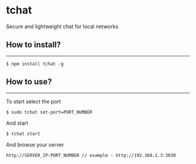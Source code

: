 # tchat
Secure and lightweight chat for local networks

## How to install?
-------------------------------------------

```
$ npm install tchat -g
```

## How to use?
-------------------------------------------

To start select the port
```
$ sudo tchat set-port=PORT_NUMBER
```

And start 
```
$ tchat start
```

And browse your server
```
http://SERVER_IP:PORT_NUMBER // example - http://192.168.1.3:3030
```